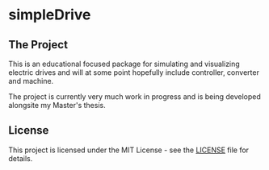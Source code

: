# simpleDrive

## The Project

This is an educational focused package for simulating and visualizing electric drives and will at some point hopefully include controller, converter and machine.

The project is currently very much work in progress and is being developed alongsite my Master's thesis.


## License

This project is licensed under the MIT License - see the [LICENSE](LICENSE) file for details.